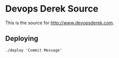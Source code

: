 # Devops Derek Source
This is the source for http://www.devopsderek.com.

## Deploying
`./deploy 'Commit Message'`
